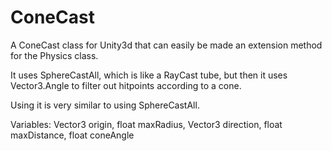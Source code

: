 # ConeCast
A ConeCast class for Unity3d that can easily be made an extension method for the Physics class.

It uses SphereCastAll, which is like a RayCast tube, but then it uses Vector3.Angle to filter out hitpoints according to a cone.

Using it is very similar to using SphereCastAll.

Variables:
  Vector3 origin,
  float maxRadius,
  Vector3 direction,
  float maxDistance,
  float coneAngle
